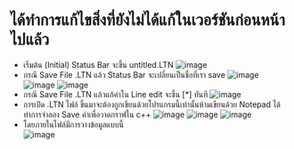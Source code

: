 # ได้ทำการแก้ไขสิ่งที่ยังไม่ได้แก้ในเวอร์ชันก่อนหน้าไปแล้ว
* เริ่มต้น (Initial) Status Bar จะขึ้น untitled.LTN
![image](https://user-images.githubusercontent.com/81642936/154917803-181da15f-80d1-4d0f-b4f8-df95ae8532ee.png)
* กรณี Save File .LTN แล้ว Status Bar จะเปลี่ยนเป็นชื่อที่เรา save
![image](https://user-images.githubusercontent.com/81642936/154918033-a6cede73-350a-4014-85b0-81ec533b8ff3.png)
![image](https://user-images.githubusercontent.com/81642936/154918158-48e4b655-933a-4f28-8856-2b1baf12f58a.png)
![image](https://user-images.githubusercontent.com/81642936/154918218-d2719b6c-105b-4a95-a110-d3a3388e9653.png)
* กรณี Save File .LTN แล้วแก้ค่าใน Line edit จะขึ้น [*] ทันที
![image](https://user-images.githubusercontent.com/81642936/154918282-7a2b1f59-5c9d-4da2-b717-12817b6eaa5c.png)
* การเปิด .LTN ไฟล์ ขึ้นมาจะต้องถูกเขียนด้วยโปรแกรมนี้เท่านั้นห้ามเขียนด้วย Notepad ได้ทำการจำลอง Save ค่าเพื่อวาดกราฟใน c++
![image](https://user-images.githubusercontent.com/81642936/154918882-b1e494c8-082f-48e1-81c6-79d85cae3f4a.png)
![image](https://user-images.githubusercontent.com/81642936/154919059-1c2d459d-ab53-45ba-a6ff-7c04775d2bc1.png)
![image](https://user-images.githubusercontent.com/81642936/154919135-e014a945-b59f-4b0d-9afe-795d3b5633fd.png)</br>
* โดยภายในไฟล์มีการวางข้อมูลแบบนี้</br>
![image](https://user-images.githubusercontent.com/81642936/154919291-d9069c55-bf7d-4efd-b7b0-43b212cf71d1.png)
